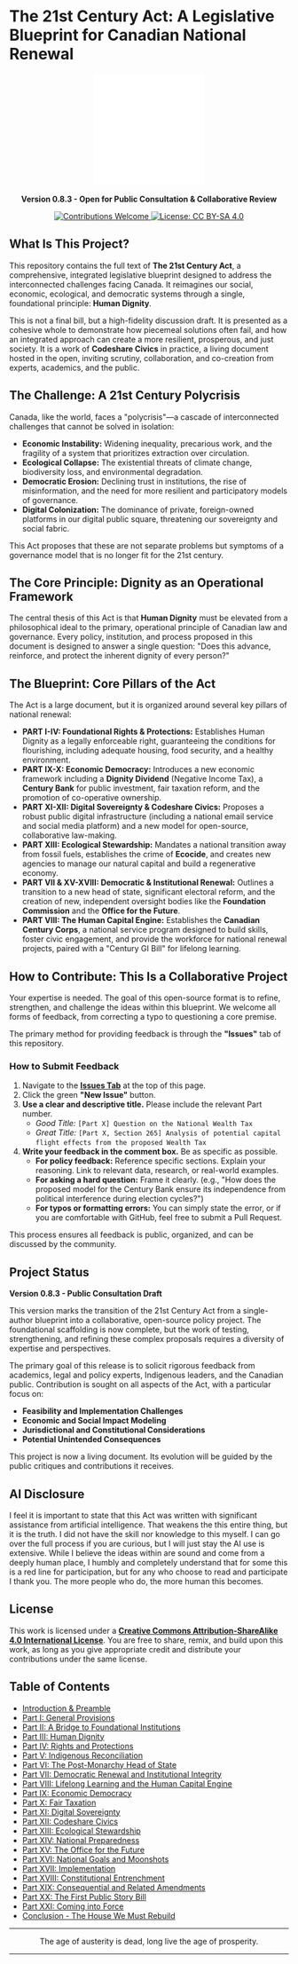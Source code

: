 # The 21st Century Act: A Legislative Blueprint for Canadian National Renewal

<p align="center">
  <img src="./images/21CALogo-white.svg" width="200"/>
</p>

<p align="center">
  <strong>Version 0.8.3 - Open for Public Consultation & Collaborative Review</strong>
</p>

<p align="center">
  <a href="https://github.com/NewCenturyParty/21st_Century_Act/issues">
    <img src="https://img.shields.io/badge/Contributions-Welcome-brightgreen.svg?style=flat-square" alt="Contributions Welcome"/>
  </a>
  <a href="https://creativecommons.org/licenses/by-sa/4.0/">
    <img src="https://img.shields.io/badge/License-CC%20BY--SA%204.0-lightgrey.svg?style=flat-square" alt="License: CC BY-SA 4.0"/>
  </a>
</p>

## What Is This Project?

This repository contains the full text of **The 21st Century Act**, a comprehensive, integrated legislative blueprint designed to address the interconnected challenges facing Canada. It reimagines our social, economic, ecological, and democratic systems through a single, foundational principle: **Human Dignity**.

This is not a final bill, but a high-fidelity discussion draft. It is presented as a cohesive whole to demonstrate how piecemeal solutions often fail, and how an integrated approach can create a more resilient, prosperous, and just society. It is a work of **Codeshare Civics** in practice, a living document hosted in the open, inviting scrutiny, collaboration, and co-creation from experts, academics, and the public.

## The Challenge: A 21st Century Polycrisis

Canada, like the world, faces a "polycrisis"—a cascade of interconnected challenges that cannot be solved in isolation:

* **Economic Instability:** Widening inequality, precarious work, and the fragility of a system that prioritizes extraction over circulation.
* **Ecological Collapse:** The existential threats of climate change, biodiversity loss, and environmental degradation.
* **Democratic Erosion:** Declining trust in institutions, the rise of misinformation, and the need for more resilient and participatory models of governance.
* **Digital Colonization:** The dominance of private, foreign-owned platforms in our digital public square, threatening our sovereignty and social fabric.

This Act proposes that these are not separate problems but symptoms of a governance model that is no longer fit for the 21st century.

## The Core Principle: Dignity as an Operational Framework

The central thesis of this Act is that **Human Dignity** must be elevated from a philosophical ideal to the primary, operational principle of Canadian law and governance. Every policy, institution, and process proposed in this document is designed to answer a single question: "Does this advance, reinforce, and protect the inherent dignity of every person?"

## The Blueprint: Core Pillars of the Act

The Act is a large document, but it is organized around several key pillars of national renewal:

* **PART I-IV: Foundational Rights & Protections:** Establishes Human Dignity as a legally enforceable right, guaranteeing the conditions for flourishing, including adequate housing, food security, and a healthy environment.
* **PART IX-X: Economic Democracy:** Introduces a new economic framework including a **Dignity Dividend** (Negative Income Tax), a **Century Bank** for public investment, fair taxation reform, and the promotion of co-operative ownership.
* **PART XI-XII: Digital Sovereignty & Codeshare Civics:** Proposes a robust public digital infrastructure (including a national email service and social media platform) and a new model for open-source, collaborative law-making.
* **PART XIII: Ecological Stewardship:** Mandates a national transition away from fossil fuels, establishes the crime of **Ecocide**, and creates new agencies to manage our natural capital and build a regenerative economy.
* **PART VII & XV-XVIII: Democratic & Institutional Renewal:** Outlines a transition to a new head of state, significant electoral reform, and the creation of new, independent oversight bodies like the **Foundation Commission** and the **Office for the Future**.
* **PART VIII: The Human Capital Engine:** Establishes the **Canadian Century Corps**, a national service program designed to build skills, foster civic engagement, and provide the workforce for national renewal projects, paired with a "Century GI Bill" for lifelong learning.

## How to Contribute: This Is a Collaborative Project

Your expertise is needed. The goal of this open-source format is to refine, strengthen, and challenge the ideas within this blueprint. We welcome all forms of feedback, from correcting a typo to questioning a core premise.

The primary method for providing feedback is through the **"Issues"** tab of this repository.

### How to Submit Feedback

1. Navigate to the **[Issues Tab](https://github.com/NewCenturyParty/21st_Century_Act/issues)** at the top of this page.
2. Click the green **"New Issue"** button.
3. **Use a clear and descriptive title.** Please include the relevant Part number.
    * *Good Title:* `[Part X] Question on the National Wealth Tax`
    * *Great Title:* `[Part X, Section 265] Analysis of potential capital flight effects from the proposed Wealth Tax`
4. **Write your feedback in the comment box.** Be as specific as possible.
    * **For policy feedback:** Reference specific sections. Explain your reasoning. Link to relevant data, research, or real-world examples.
    * **For asking a hard question:** Frame it clearly. (e.g., "How does the proposed model for the Century Bank ensure its independence from political interference during election cycles?")
    * **For typos or formatting errors:** You can simply state the error, or if you are comfortable with GitHub, feel free to submit a Pull Request.

This process ensures all feedback is public, organized, and can be discussed by the community.

## Project Status

**Version 0.8.3 - Public Consultation Draft**

This version marks the transition of the 21st Century Act from a single-author blueprint into a collaborative, open-source policy project. The foundational scaffolding is now complete, but the work of testing, strengthening, and refining these complex proposals requires a diversity of expertise and perspectives.

The primary goal of this release is to solicit rigorous feedback from academics, legal and policy experts, Indigenous leaders, and the Canadian public. Contribution is sought on all aspects of the Act, with a particular focus on:

* **Feasibility and Implementation Challenges**
* **Economic and Social Impact Modeling**
* **Jurisdictional and Constitutional Considerations**
* **Potential Unintended Consequences**

This project is now a living document. Its evolution will be guided by the public critiques and contributions it receives.

## AI Disclosure

I feel it is important to state that this Act was written with significant assistance from artificial intelligence. That weakens the this entire thing, but it is the truth. I did not have the skill nor knowledge to this myself. I can go over the full process if you are curious, but I will just stay the AI use is extensive. While I believe the ideas within are sound and come from a deeply human place, I humbly and completely understand that for some this is a red line for participation, but for any who choose to read and participate I thank you. The more people who do, the more human this becomes.

## License

This work is licensed under a **[Creative Commons Attribution-ShareAlike 4.0 International License](http://creativecommons.org/licenses/by-sa/4.0/)**. You are free to share, remix, and build upon this work, as long as you give appropriate credit and distribute your contributions under the same license.

## Table of Contents

- [Introduction & Preamble](./21st_Century_Act/00_Introduction.md)
- [Part I: General Provisions](./21st_Century_Act/01_Part_I_General_Provisions.md)
- [Part II: A Bridge to Foundational Institutions](./21st_Century_Act/02_Part_II_A_Bridge_to_Foundational_Institutions.md)
- [Part III: Human Dignity](./21st_Century_Act/03_Part_III_Human_Dignity.md)
- [Part IV: Rights and Protections](./21st_Century_Act/04_Part_IV_Rights_and_Protections.md)
- [Part V: Indigenous Reconciliation](./21st_Century_Act/05_Part_V_Indigenous_Reconciliation.md)
- [Part VI: The Post-Monarchy Head of State](./21st_Century_Act/06_Part_VI_The_PostMonarchy_Head_of_State.md)
- [Part VII: Democratic Renewal and Institutional Integrity](./21st_Century_Act/07_Part_VII_Democratic_Renewal.md)
- [Part VIII: Lifelong Learning and the Human Capital Engine](./21st_Century_Act/08_Part_VIII_Lifelong_Learning_and_the_Human_Capital_Engine.md)
- [Part IX: Economic Democracy](./21st_Century_Act/09_Part_IX_Economic_Democracy.md)
- [Part X: Fair Taxation](./21st_Century_Act/10_Part_X_Fair_Taxation.md)
- [Part XI: Digital Sovereignty](./21st_Century_Act/11_Part_XI_Digital_Sovereignty.md)
- [Part XII: Codeshare Civics](./21st_Century_Act/12_Part_XII_Codeshare_Civics.md)
- [Part XIII: Ecological Stewardship](./21st_Century_Act/13_Part_XIII_Ecological_Stewardship.md)
- [Part XIV: National Preparedness](./21st_Century_Act/14_Part_XIV_National_Preparedness.md)
- [Part XV: The Office for the Future](./21st_Century_Act/15_Part_XV_The_Office_for_the_Future.md)
- [Part XVI: National Goals and Moonshots](./21st_Century_Act/16_Part_XVI_National_Goals_and_Moonshots.md)
- [Part XVII: Implementation](./21st_Century_Act/17_Part_XVII_Implementation.md)
- [Part XVIII: Constitutional Entrenchment](./21st_Century_Act/18_Part_XVIII_Constitutional_Entrenchment.md)
- [Part XIX: Consequential and Related Amendments](./21st_Century_Act/19_Part_XIX_Consequential_and_Related_Amendments.md)
- [Part XX: The First Public Story Bill](./21st_Century_Act/20_Part_XX_The_First_Public_Story_Bill.md)
- [Part XXI: Coming into Force](./21st_Century_Act/21_Part_XXI_Coming_into_Force.md)
- [Conclusion - The House We Must Rebuild](./21st_Century_Act/22_Conclusion_The_House_We_Must_Rebuild.md)

---

<p align="center">
  The age of austerity is dead, long live the age of prosperity.
</p>

---

